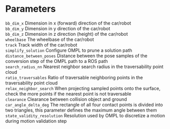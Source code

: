 # Parameters

``bb_dim_x``
    Dimension in x (forward) direction of the car/robot  
``bb_dim_y``
    Dimension in y direction of the car/robot  
``bb_dim_z``
    Dimension in z direction (height) of the car/robot  
``wheelbase``
    The wheelbase of the car/robot  
``track``
    Track width of the car/robot  
``simplify_solution``
    Configure OMPL to prune a solution path  
``distance_between_poses``
    Distance between the pose samples of the conversion step of the OMPL path to a ROS path  
``search_radius_nn``
    Nearest neighbor search radius in the traversability point cloud  
``ratio_traversables``
    Ratio of traversable neighboring points in the traversability point cloud  
``relax_neighbor_search``
    When projecting sampled points onto the surface, check the more points if the nearest point is not traversable  
``clearance``
    Clearance between collision object and ground  
``car_angle_delta_deg``
    The rectangle of all four contact points is divided into two triangles, this parameter defines the maximum angle between them  
``state_validity_resolution``
    Resolution used by OMPL to discretize a motion during motion validation step  


